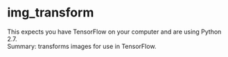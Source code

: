 # img_transform
This expects you have TensorFlow on your computer and are using Python 2.7.  
Summary: transforms images for use in TensorFlow.
